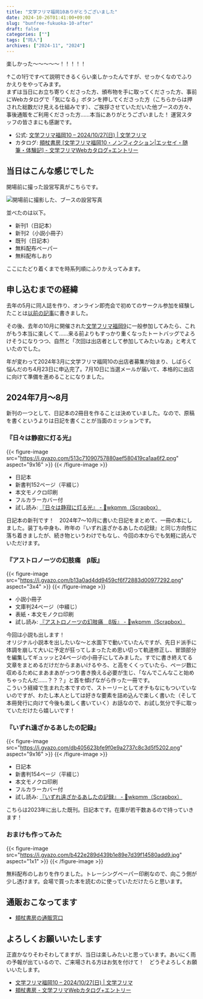 ```yaml
---
title: "文学フリマ福岡10ありがとうございました"
date: 2024-10-26T01:41:00+09:00
slug: "bunfree-fukuoka-10-after"
draft: false
categories: [""]
tags: ["同人"]
archives: ["2024-11", "2024"]
---
```

楽しかった〜〜〜〜〜！！！！！

↑この1行ですべて説明できるくらい楽しかったんですが、せっかくなのでふりかえりをやってみます。  
まずは当日にお立ち寄りくださった方、頒布物を手に取ってくださった方、事前にWebカタログで「気になる」ボタンを押してくださった方（こちらからは押された総数だけ見える仕組みです）、ご挨拶させていただいた他ブースの方々、事後通販をご利用くださった方……本当にありがとうございました！  運営スタッフの皆さまにも感謝です。

- 公式: [文学フリマ福岡10 – 2024/10/27(日) | 文学フリマ](https://bunfree.net/event/fukuoka10/)
- カタログ: [頬杖書房 [文学フリマ福岡10・ノンフィクション|エッセイ・随筆・体験記] - 文学フリマWebカタログ+エントリー](https://c.bunfree.net/c/fukuoka10/!/G/1)

## 当日はこんな感じでした

開場前に撮った設営写真がこちらです。

![開場前に撮影した、ブースの設営写真](https://i.gyazo.com/54ad98ce8c31c246f4728e51536741c0.jpg)

並べたのは以下。

- 新刊1（日記本）
- 新刊2（小説小冊子）
- 既刊（日記本）
- 無料配布ペーパー
- 無料配布しおり

ここにたどり着くまでを時系列順にふりかえってみます。

## 申し込むまでの経緯

去年の5月に同人誌を作り、オンライン即売会で初めてのサークル参加を経験したことは[以前の記事](https://hodzue.jp/post/advent-calender-2023/)に書きました。

その後、去年の10月に開催された[文学フリマ福岡9](https://bunfree.net/event/fukuoka09/)に一般参加してみたら、これがもう本当に楽しくて……来る前よりもすっかり重くなったトートバッグでよろけそうになりつつ、自然と「次回は出店者として参加してみたいなあ」と考えていたのでした。

年が変わって2024年3月に文学フリマ福岡10の出店者募集が始まり、しばらく悩んだのち4月23日に申込完了。7月10日に当選メールが届いて、本格的に出店に向けて準備を進めることになりました。

## 2024年7月〜8月

新刊の一つとして、日記本の2冊目を作ることは決めていました。なので、原稿を書くというよりは日記を書くことが当面のミッションです。

### 『日々は静寂に灯る光』

{{< figure-image src="https://i.gyazo.com/513c71090757880aef580419ca1aa6f2.png" aspect="9x16" >}}
{{< /figure-image >}}

- 日記本
- 新書判152ページ（平綴じ）
- 本文モノクロ印刷
- フルカラーカバー付
- 試し読み: [『日々は静寂に灯る光』 - 📝wkpmm（Scrapbox）](https://scrapbox.io/wkpmm/%E3%80%8E%E6%97%A5%E3%80%85%E3%81%AF%E9%9D%99%E5%AF%82%E3%81%AB%E7%81%AF%E3%82%8B%E5%85%89%E3%80%8F)

日記本の新刊です！　2024年7〜10月に書いた日記をまとめて、一冊の本にしました。装丁も中身も、昨年の『いずれ遠ざかるあしたの記録』と同じ方向性に落ち着きましたが、続き物というわけでもなし、今回の本からでも気軽に読んでいただけます。

### 『アストロノーツの幻肢痛　β版』

{{< figure-image src="https://i.gyazo.com/b13a0ad4dd9459cf6f72883d00977292.png" aspect="3x4" >}}
{{< /figure-image >}}

- 小説小冊子
- 文庫判24ページ（中綴じ）
- 表紙・本文モノクロ印刷
- 試し読み: [『アストロノーツの幻肢痛　β版』 - 📝wkpmm（Scrapbox）](https://scrapbox.io/wkpmm/%E3%80%8E%E3%82%A2%E3%82%B9%E3%83%88%E3%83%AD%E3%83%8E%E3%83%BC%E3%83%84%E3%81%AE%E5%B9%BB%E8%82%A2%E7%97%9B%E3%80%80%CE%B2%E7%89%88%E3%80%8F)

今回は小説も出します！  
オリジナル小説本を出したいな〜と水面下で動いていたんですが、先日ド派手に体調を崩して大いに予定が狂ってしまったため思い切って軌道修正し、冒頭部分を編集してギュッッと24ページの小冊子にしてみました。すでに書き終えてる文章をまとめるだけだからまあいけるやろ、と高をくくっていたら、ページ数に収めるためにまあまあがっつり書き換える必要が生じ、「なんでこんなこと始めちゃったんだ……？？？」と首を傾げながら作った一冊です。  
こういう経緯で生まれた本ですので、ストーリーとしてオチもなにもついていないのですが、わたし本人としては好きな要素を詰め込んで楽しく書いた（そして本冊発行に向けて今後も楽しく書いていく）お話なので、お試し気分で手に取っていただけたら嬉しいです！

### 『いずれ遠ざかるあしたの記録』

{{< figure-image src="https://i.gyazo.com/db405623bfe9f0e9a2737c8c3d5f5202.png" aspect="9x16" >}}
{{< /figure-image >}}

- 日記本
- 新書判154ページ（平綴じ）
- 本文モノクロ印刷
- フルカラーカバー付
- 試し読み: [『いずれ遠ざかるあしたの記録』 - 📝wkpmm（Scrapbox）](https://scrapbox.io/wkpmm/%E3%80%8E%E3%81%84%E3%81%9A%E3%82%8C%E9%81%A0%E3%81%96%E3%81%8B%E3%82%8B%E3%81%82%E3%81%97%E3%81%9F%E3%81%AE%E8%A8%98%E9%8C%B2%E3%80%8F)

こちらは2023年に出した既刊。日記本です。在庫が若干数あるので持っていきます！

### おまけも作ってみた

{{< figure-image src="https://i.gyazo.com/b422e289d439b1e89e7d39f14580add9.jpg" aspect="1x1" >}}
{{< /figure-image >}}

無料配布のしおりを作りました。トレーシングペーパー印刷なので、向こう側が少し透けます。会場で買った本を読むのに使っていただけたらと思います。

## 通販おこなってます

- [頬杖書房の通販窓口](https://order.pico2.jp/hodzue/)

## よろしくお願いいたします

正直かなりそわそわしてますが、当日は楽しみたいと思っています。あいにく雨の予報が出ているので、ご来場される方はお気を付けて！　どうぞよろしくお願いいたします。

- [文学フリマ福岡10 – 2024/10/27(日) | 文学フリマ](https://bunfree.net/event/fukuoka10/)
- [頬杖書房 - 文学フリマWebカタログ+エントリー](https://c.bunfree.net/c/fukuoka10/!/G/1)